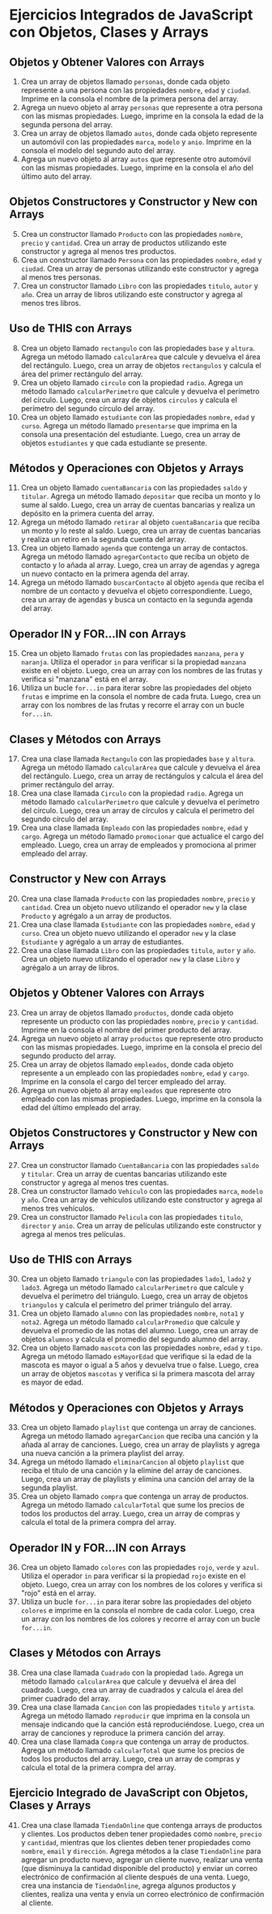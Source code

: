 # Ejercicios Integrados de JavaScript con Objetos, Clases y Arrays

## Objetos y Obtener Valores con Arrays

1. Crea un array de objetos llamado `personas`, donde cada objeto represente a una persona con las propiedades `nombre`, `edad` y `ciudad`. Imprime en la consola el nombre de la primera persona del array.
2. Agrega un nuevo objeto al array `personas` que represente a otra persona con las mismas propiedades. Luego, imprime en la consola la edad de la segunda persona del array.
3. Crea un array de objetos llamado `autos`, donde cada objeto represente un automóvil con las propiedades `marca`, `modelo` y `anio`. Imprime en la consola el modelo del segundo auto del array.
4. Agrega un nuevo objeto al array `autos` que represente otro automóvil con las mismas propiedades. Luego, imprime en la consola el año del último auto del array.

## Objetos Constructores y Constructor y New con Arrays

5. Crea un constructor llamado `Producto` con las propiedades `nombre`, `precio` y `cantidad`. Crea un array de productos utilizando este constructor y agrega al menos tres productos.
6. Crea un constructor llamado `Persona` con las propiedades `nombre`, `edad` y `ciudad`. Crea un array de personas utilizando este constructor y agrega al menos tres personas.
7. Crea un constructor llamado `Libro` con las propiedades `titulo`, `autor` y `año`. Crea un array de libros utilizando este constructor y agrega al menos tres libros.

## Uso de THIS con Arrays

8. Crea un objeto llamado `rectangulo` con las propiedades `base` y `altura`. Agrega un método llamado `calcularArea` que calcule y devuelva el área del rectángulo. Luego, crea un array de objetos `rectangulos` y calcula el área del primer rectángulo del array.
9. Crea un objeto llamado `circulo` con la propiedad `radio`. Agrega un método llamado `calcularPerimetro` que calcule y devuelva el perímetro del círculo. Luego, crea un array de objetos `circulos` y calcula el perímetro del segundo círculo del array.
10. Crea un objeto llamado `estudiante` con las propiedades `nombre`, `edad` y `curso`. Agrega un método llamado `presentarse` que imprima en la consola una presentación del estudiante. Luego, crea un array de objetos `estudiantes` y que cada estudiante se presente.

## Métodos y Operaciones con Objetos y Arrays

11. Crea un objeto llamado `cuentaBancaria` con las propiedades `saldo` y `titular`. Agrega un método llamado `depositar` que reciba un monto y lo sume al saldo. Luego, crea un array de cuentas bancarias y realiza un depósito en la primera cuenta del array.
12. Agrega un método llamado `retirar` al objeto `cuentaBancaria` que reciba un monto y lo reste al saldo. Luego, crea un array de cuentas bancarias y realiza un retiro en la segunda cuenta del array.
13. Crea un objeto llamado `agenda` que contenga un array de contactos. Agrega un método llamado `agregarContacto` que reciba un objeto de contacto y lo añada al array. Luego, crea un array de agendas y agrega un nuevo contacto en la primera agenda del array.
14. Agrega un método llamado `buscarContacto` al objeto `agenda` que reciba el nombre de un contacto y devuelva el objeto correspondiente. Luego, crea un array de agendas y busca un contacto en la segunda agenda del array.

## Operador IN y FOR...IN con Arrays

15. Crea un objeto llamado `frutas` con las propiedades `manzana`, `pera` y `naranja`. Utiliza el operador `in` para verificar si la propiedad `manzana` existe en el objeto. Luego, crea un array con los nombres de las frutas y verifica si "manzana" está en el array.
16. Utiliza un bucle `for...in` para iterar sobre las propiedades del objeto `frutas` e imprime en la consola el nombre de cada fruta. Luego, crea un array con los nombres de las frutas y recorre el array con un bucle `for...in`.

## Clases y Métodos con Arrays

17. Crea una clase llamada `Rectangulo` con las propiedades `base` y `altura`. Agrega un método llamado `calcularArea` que calcule y devuelva el área del rectángulo. Luego, crea un array de rectángulos y calcula el área del primer rectángulo del array.
18. Crea una clase llamada `Circulo` con la propiedad `radio`. Agrega un método llamado `calcularPerimetro` que calcule y devuelva el perímetro del círculo. Luego, crea un array de círculos y calcula el perímetro del segundo círculo del array.
19. Crea una clase llamada `Empleado` con las propiedades `nombre`, `edad` y `cargo`. Agrega un método llamado `promocionar` que actualice el cargo del empleado. Luego, crea un array de empleados y promociona al primer empleado del array.

## Constructor y New con Arrays

20. Crea una clase llamada `Producto` con las propiedades `nombre`, `precio` y `cantidad`. Crea un objeto nuevo utilizando el operador `new` y la clase `Producto` y agrégalo a un array de productos.
21. Crea una clase llamada `Estudiante` con las propiedades `nombre`, `edad` y `curso`. Crea un objeto nuevo utilizando el operador `new` y la clase `Estudiante` y agrégalo a un array de estudiantes.
22. Crea una clase llamada `Libro` con las propiedades `titulo`, `autor` y `año`. Crea un objeto nuevo utilizando el operador `new` y la clase `Libro` y agrégalo a un array de libros.

## Objetos y Obtener Valores con Arrays

23. Crea un array de objetos llamado `productos`, donde cada objeto represente un producto con las propiedades `nombre`, `precio` y `cantidad`. Imprime en la consola el nombre del primer producto del array.
24. Agrega un nuevo objeto al array `productos` que represente otro producto con las mismas propiedades. Luego, imprime en la consola el precio del segundo producto del array.
25. Crea un array de objetos llamado `empleados`, donde cada objeto represente a un empleado con las propiedades `nombre`, `edad` y `cargo`. Imprime en la consola el cargo del tercer empleado del array.
26. Agrega un nuevo objeto al array `empleados` que represente otro empleado con las mismas propiedades. Luego, imprime en la consola la edad del último empleado del array.

## Objetos Constructores y Constructor y New con Arrays

27. Crea un constructor llamado `CuentaBancaria` con las propiedades `saldo` y `titular`. Crea un array de cuentas bancarias utilizando este constructor y agrega al menos tres cuentas.
28. Crea un constructor llamado `Vehiculo` con las propiedades `marca`, `modelo` y `año`. Crea un array de vehículos utilizando este constructor y agrega al menos tres vehículos.
29. Crea un constructor llamado `Pelicula` con las propiedades `titulo`, `director` y `anio`. Crea un array de películas utilizando este constructor y agrega al menos tres películas.

## Uso de THIS con Arrays

30. Crea un objeto llamado `triangulo` con las propiedades `lado1`, `lado2` y `lado3`. Agrega un método llamado `calcularPerimetro` que calcule y devuelva el perímetro del triángulo. Luego, crea un array de objetos `triangulos` y calcula el perímetro del primer triángulo del array.
31. Crea un objeto llamado `alumno` con las propiedades `nombre`, `nota1` y `nota2`. Agrega un método llamado `calcularPromedio` que calcule y devuelva el promedio de las notas del alumno. Luego, crea un array de objetos `alumnos` y calcula el promedio del segundo alumno del array.
32. Crea un objeto llamado `mascota` con las propiedades `nombre`, `edad` y `tipo`. Agrega un método llamado `esMayorEdad` que verifique si la edad de la mascota es mayor o igual a 5 años y devuelva true o false. Luego, crea un array de objetos `mascotas` y verifica si la primera mascota del array es mayor de edad.

## Métodos y Operaciones con Objetos y Arrays

33. Crea un objeto llamado `playlist` que contenga un array de canciones. Agrega un método llamado `agregarCancion` que reciba una canción y la añada al array de canciones. Luego, crea un array de playlists y agrega una nueva canción a la primera playlist del array.
34. Agrega un método llamado `eliminarCancion` al objeto `playlist` que reciba el título de una canción y la elimine del array de canciones. Luego, crea un array de playlists y elimina una canción del array de la segunda playlist.
35. Crea un objeto llamado `compra` que contenga un array de productos. Agrega un método llamado `calcularTotal` que sume los precios de todos los productos del array. Luego, crea un array de compras y calcula el total de la primera compra del array.

## Operador IN y FOR...IN con Arrays

36. Crea un objeto llamado `colores` con las propiedades `rojo`, `verde` y `azul`. Utiliza el operador `in` para verificar si la propiedad `rojo` existe en el objeto. Luego, crea un array con los nombres de los colores y verifica si "rojo" está en el array.
37. Utiliza un bucle `for...in` para iterar sobre las propiedades del objeto `colores` e imprime en la consola el nombre de cada color. Luego, crea un array con los nombres de los colores y recorre el array con un bucle `for...in`.

## Clases y Métodos con Arrays

38. Crea una clase llamada `Cuadrado` con la propiedad `lado`. Agrega un método llamado `calcularArea` que calcule y devuelva el área del cuadrado. Luego, crea un array de cuadrados y calcula el área del primer cuadrado del array.
39. Crea una clase llamada `Cancion` con las propiedades `titulo` y `artista`. Agrega un método llamado `reproducir` que imprima en la consola un mensaje indicando que la canción está reproduciéndose. Luego, crea un array de canciones y reproduce la primera canción del array.
40. Crea una clase llamada `Compra` que contenga un array de productos. Agrega un método llamado `calcularTotal` que sume los precios de todos los productos del array. Luego, crea un array de compras y calcula el total de la primera compra del array.

## Ejercicio Integrado de JavaScript con Objetos, Clases y Arrays

41. Crea una clase llamada `TiendaOnline` que contenga arrays de productos y clientes. Los productos deben tener propiedades como `nombre`, `precio` y `cantidad`, mientras que los clientes deben tener propiedades como `nombre`, `email` y `dirección`. Agrega métodos a la clase `TiendaOnline` para agregar un producto nuevo, agregar un cliente nuevo, realizar una venta (que disminuya la cantidad disponible del producto) y enviar un correo electrónico de confirmación al cliente después de una venta. Luego, crea una instancia de `TiendaOnline`, agrega algunos productos y clientes, realiza una venta y envía un correo electrónico de confirmación al cliente.
